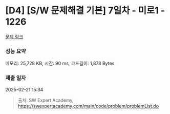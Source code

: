 # [D4] [S/W 문제해결 기본] 7일차 - 미로1 - 1226 

[문제 링크](https://swexpertacademy.com/main/code/problem/problemDetail.do?contestProbId=AV14vXUqAGMCFAYD) 

### 성능 요약

메모리: 25,728 KB, 시간: 90 ms, 코드길이: 1,878 Bytes

### 제출 일자

2025-02-21 15:34



> 출처: SW Expert Academy, https://swexpertacademy.com/main/code/problem/problemList.do